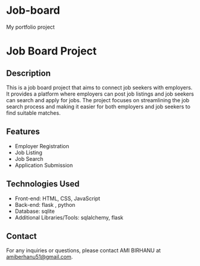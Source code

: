 # Job-board
My portfolio project

# Job Board Project

## Description
This is a job board project that aims to connect job seekers with employers. It provides a platform where employers can post job listings and job seekers can search and apply for jobs. The project focuses on streamlining the job search process and making it easier for both employers and job seekers to find suitable matches.

## Features
- Employer Registration
- Job Listing
- Job Search
- Application Submission

## Technologies Used
- Front-end: HTML, CSS, JavaScript
- Back-end: flask , python
- Database: sqlite
- Additional Libraries/Tools: sqlalchemy, flask

## Contact
For any inquiries or questions, please contact AMI BIRHANU at amiberhanu51@gmail.com.
